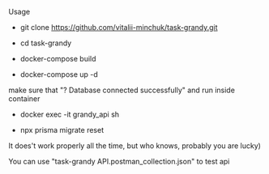 Usage

- git clone https://github.com/vitalii-minchuk/task-grandy.git

- cd task-grandy

- docker-compose build

- docker-compose up -d

make sure that "? Database connected successfully"
and run inside container

- docker exec -it grandy_api sh

- npx prisma migrate reset

It does't work properly all the time, but who knows, probably you are lucky)

You can use "task-grandy API.postman_collection.json" to test api
